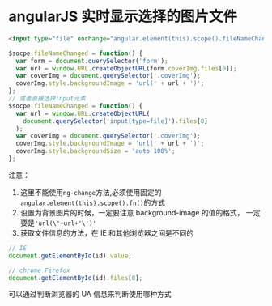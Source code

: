 <!-- Date: 2016-07-09 15:23:08 -->

# angularJS 实时显示选择的图片文件

```html
<input type="file" onchange="angular.element(this).scope().fileNameChanged()">
```

```js
$socpe.fileNameChanged = function() {
  var form = document.querySelector('form');
  var url = window.URL.createObjectURL(form.coverImg.files[0]);
  var coverImg = document.querySelector('.coverImg');
  coverImg.style.backgroundImage = 'url(' + url + ')';
};
// 或者直接选择input元素
$socpe.fileNameChanged = function() {
  var url = window.URL.createObjectURL(
    document.querySelector('input[type=file]').files[0]
  );
  var coverImg = document.querySelector('.coverImg');
  coverImg.style.backgroundImage = 'url(' + url + ')';
  coverImg.style.backgroundSize = 'auto 100%';
};
```

注意：

1.  这里不能使用`ng-change`方法,必须使用固定的`angular.element(this).scope().fn()`的方式
2.  设置为背景图片的时候，一定要注意 background-image 的值的格式， 一定要是`'url(\'+url+'\')'`
3.  获取文件信息的方法，在 IE 和其他浏览器之间是不同的

```js
// IE
document.getElementById(id).value;

// chrome Firefox
document.getElementById(id).files[0];
```

可以通过判断浏览器的 UA 信息来判断使用哪种方式
